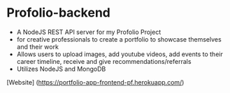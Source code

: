 # Profolio-backend

* A NodeJS REST API server for my Profolio Project
* for creative professionals to create a portfolio to showcase themselves and their work
* Allows users to upload images, add youtube videos, add events to their career timeline, receive and give recommendations/referrals
* Utilizes NodeJS and MongoDB

[Website] (https://portfolio-app-frontend-pf.herokuapp.com/)
